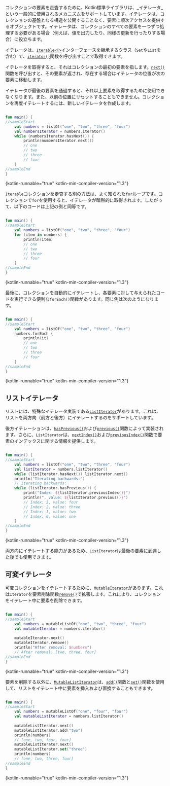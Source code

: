 [//]: # (title: イテレータ)

コレクションの要素を走査するために、Kotlin標準ライブラリは、_イテレータ_という一般的に使用されるメカニズムをサポートしています。イテレータは、コレクションの基盤となる構造を公開することなく、要素に順次アクセスを提供するオブジェクトです。イテレータは、コレクションのすべての要素を一つずつ処理する必要がある場合（例えば、値を出力したり、同様の更新を行ったりする場合）に役立ちます。

イテレータは、[`Iterable<T>`](https://kotlinlang.org/api/latest/jvm/stdlib/kotlin.collections/-iterable/index.html)インターフェースを継承するクラス（`Set`や`List`を含む）で、[`iterator()`](https://kotlinlang.org/api/latest/jvm/stdlib/kotlin.collections/-iterable/iterator.html)関数を呼び出すことで取得できます。

イテレータを取得すると、それはコレクションの最初の要素を指します。[`next()`](https://kotlinlang.org/api/latest/jvm/stdlib/kotlin.collections/-iterator/next.html)関数を呼び出すと、その要素が返され、存在する場合はイテレータの位置が次の要素に移動します。

イテレータが最後の要素を通過すると、それ以上要素を取得するために使用できなくなります。また、以前の位置にリセットすることもできません。コレクションを再度イテレートするには、新しいイテレータを作成します。

```kotlin

fun main() {
//sampleStart
    val numbers = listOf("one", "two", "three", "four")
    val numbersIterator = numbers.iterator()
    while (numbersIterator.hasNext()) {
        println(numbersIterator.next())
        // one
        // two
        // three
        // four
    }
//sampleEnd
}
```
{kotlin-runnable="true" kotlin-min-compiler-version="1.3"}

`Iterable`コレクションを走査する別の方法は、よく知られた`for`ループです。コレクションで`for`を使用すると、イテレータが暗黙的に取得されます。したがって、以下のコードは上記の例と同等です。

```kotlin

fun main() {
//sampleStart
    val numbers = listOf("one", "two", "three", "four")
    for (item in numbers) {
        println(item)
        // one
        // two
        // three
        // four
    }
//sampleEnd
}
```
{kotlin-runnable="true" kotlin-min-compiler-version="1.3"}

最後に、コレクションを自動的にイテレートし、各要素に対して与えられたコードを実行できる便利な`forEach()`関数があります。同じ例は次のようになります。

```kotlin

fun main() {
//sampleStart
    val numbers = listOf("one", "two", "three", "four")
    numbers.forEach {
        println(it)
        // one
        // two
        // three
        // four
    }
//sampleEnd
}
```
{kotlin-runnable="true" kotlin-min-compiler-version="1.3"}

## リストイテレータ

リストには、特殊なイテレータ実装である[`ListIterator`](https://kotlinlang.org/api/latest/jvm/stdlib/kotlin.collections/-list-iterator/index.html)があります。これは、リストを両方向（前方と後方）にイテレートするのをサポートしています。

後方イテレーションは、[`hasPrevious()`](https://kotlinlang.org/api/latest/jvm/stdlib/kotlin.collections/-list-iterator/has-previous.html)および[`previous()`](https://kotlinlang.org/api/latest/jvm/stdlib/kotlin.collections/-list-iterator/previous.html)関数によって実装されます。さらに、`ListIterator`は、[`nextIndex()`](https://kotlinlang.org/api/latest/jvm/stdlib/kotlin.collections/-list-iterator/next-index.html)および[`previousIndex()`](https://kotlinlang.org/api/latest/jvm/stdlib/kotlin.collections/-list-iterator/previous-index.html)関数で要素のインデックスに関する情報を提供します。

```kotlin

fun main() {
//sampleStart
    val numbers = listOf("one", "two", "three", "four")
    val listIterator = numbers.listIterator()
    while (listIterator.hasNext()) listIterator.next()
    println("Iterating backwards:")
    // Iterating backwards:
    while (listIterator.hasPrevious()) {
        print("Index: ${listIterator.previousIndex()}")
        println(", value: ${listIterator.previous()}")
        // Index: 3, value: four
        // Index: 2, value: three
        // Index: 1, value: two
        // Index: 0, value: one
    }
//sampleEnd
}
```
{kotlin-runnable="true" kotlin-min-compiler-version="1.3"}

両方向にイテレートする能力があるため、`ListIterator`は最後の要素に到達した後でも使用できます。

## 可変イテレータ

可変コレクションをイテレートするために、[`MutableIterator`](https://kotlinlang.org/api/latest/jvm/stdlib/kotlin.collections/-mutable-iterator/index.html)があります。これは`Iterator`を要素削除関数[`remove()`](https://kotlinlang.org/api/latest/jvm/stdlib/kotlin.collections/-mutable-iterator/remove.html)で拡張します。これにより、コレクションをイテレート中に要素を削除できます。

```kotlin

fun main() {
//sampleStart
    val numbers = mutableListOf("one", "two", "three", "four") 
    val mutableIterator = numbers.iterator()
    
    mutableIterator.next()
    mutableIterator.remove()    
    println("After removal: $numbers")
    // After removal: [two, three, four]
//sampleEnd
}
```
{kotlin-runnable="true" kotlin-min-compiler-version="1.3"}

要素を削除する以外に、[`MutableListIterator`](https://kotlinlang.org/api/latest/jvm/stdlib/kotlin.collections/-mutable-list-iterator/index.html)は、[`add()`](https://kotlinlang.org/api/latest/jvm/stdlib/kotlin.collections/-mutable-list-iterator/add.html)関数と[`set()`](https://kotlinlang.org/api/latest/jvm/stdlib/kotlin.collections/-mutable-list-iterator/set.html)関数を使用して、リストをイテレート中に要素を挿入および置換することもできます。

```kotlin

fun main() {
//sampleStart
    val numbers = mutableListOf("one", "four", "four") 
    val mutableListIterator = numbers.listIterator()
    
    mutableListIterator.next()
    mutableListIterator.add("two")
    println(numbers)
    // [one, two, four, four]
    mutableListIterator.next()
    mutableListIterator.set("three")   
    println(numbers)
    // [one, two, three, four]
//sampleEnd
}
```
{kotlin-runnable="true" kotlin-min-compiler-version="1.3"}